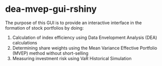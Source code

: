 # dea-mvep-gui-rshiny

The purpose of this GUI is to provide an interactive interface in the formation of stock portfolios by doing:
1. Calculation of index efficiency using Data Envelopment Analysis (DEA) calculations
2. Determining share weights using the Mean Variance Effective Portfolio (MVEP) method without short-selling
3. Measuring investment risk using VaR Historical Simulation